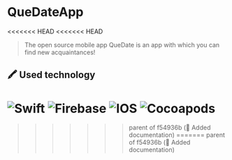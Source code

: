 # QueDateApp
<<<<<<< HEAD
<<<<<<< HEAD

> The open source mobile app QueDate is an app with which you can find new acquaintances!




## 🖍 Used technology

![Swift](https://img.shields.io/badge/Swift-FA7343?style=for-the-badge&logo=swift&logoColor=white)
![Firebase](https://img.shields.io/badge/firebase-%23039BE5.svg?style=for-the-badge&logo=firebase)
![IOS](https://img.shields.io/badge/iOS-000000?style=for-the-badge&logo=ios&logoColor=white)
![Cocoapods](https://img.shields.io/badge/cocoapods-FA2A02?style=for-the-badge&logo=cocoapods&logoColor=white)
=======
>>>>>>> parent of f54936b (🚧 Added documentation)
=======
>>>>>>> parent of f54936b (🚧 Added documentation)
